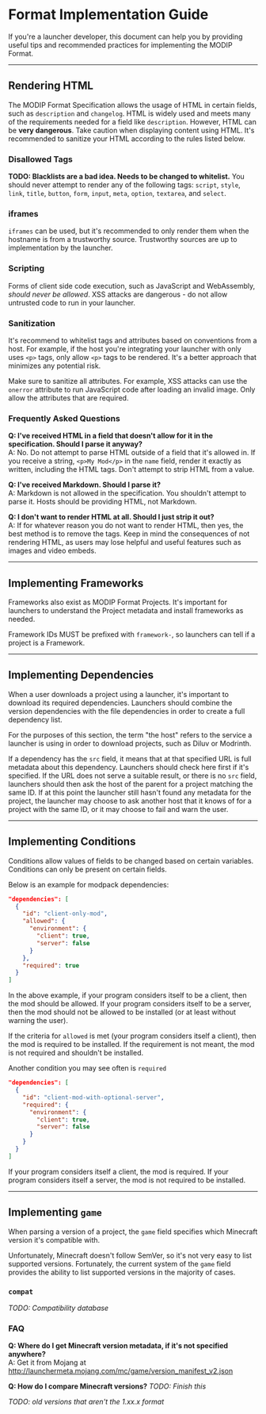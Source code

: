 # Format Implementation Guide

If you're a launcher developer, this document can help you by providing useful tips and recommended practices for implementing the MODIP Format.

---

## Rendering HTML

The MODIP Format Specification allows the usage of HTML in certain fields, such as `description` and `changelog`. HTML is widely used and meets many of the requirements needed for a field like `description`. However, HTML can be **very dangerous**. Take caution when displaying content using HTML. It's recommended to sanitize your HTML according to the rules listed below.

### Disallowed Tags

**TODO: Blacklists are a bad idea. Needs to be changed to whitelist.**
You should never attempt to render any of the following tags: `script`, `style`, `link`, `title`, `button`, `form`, `input`, `meta`, `option`, `textarea`, and `select`.

### iframes

`iframes` can be used, but it's recommended to only render them when the hostname is from a trustworthy source. Trustworthy sources are up to implementation by the launcher.

### Scripting

Forms of client side code execution, such as JavaScript and WebAssembly, _should never be allowed_. XSS attacks are dangerous - do not allow untrusted code to run in your launcher.

### Sanitization

It's recommend to whitelist tags and attributes based on conventions from a host. For example, if the host you're integrating your launcher with only uses `<p>` tags, only allow `<p>` tags to be rendered. It's a better approach that minimizes any potential risk.

Make sure to sanitize all attributes. For example, XSS attacks can use the `onerror` attribute to run JavaScript code after loading an invalid image. Only allow the attributes that are required.

### Frequently Asked Questions

**Q: I've received HTML in a field that doesn't allow for it in the specification. Should I parse it anyway?**  
A: No. Do not attempt to parse HTML outside of a field that it's allowed in. If you receive a string, `<p>My Mod</p>` in the `name` field, render it exactly as written, including the HTML tags. Don't attempt to strip HTML from a value.

**Q: I've received Markdown. Should I parse it?**  
A: Markdown is not allowed in the specification. You shouldn't attempt to parse it. Hosts should be providing HTML, not Markdown.

**Q: I don't want to render HTML at all. Should I just strip it out?**  
A: If for whatever reason you do not want to render HTML, then yes, the best method is to remove the tags. Keep in mind the consequences of not rendering HTML, as users may lose helpful and useful features such as images and video embeds.

---

## Implementing Frameworks

Frameworks also exist as MODIP Format Projects. It's important for launchers to understand the Project metadata and install frameworks as needed.

Framework IDs MUST be prefixed with `framework-`, so launchers can tell if a project is a Framework.

---

## Implementing Dependencies

When a user downloads a project using a launcher, it's important to download its required dependencies. Launchers should combine the version dependencies with the file dependencies in order to create a full dependency list.

For the purposes of this section, the term "the host" refers to the service a launcher is using in order to download projects, such as Diluv or Modrinth.

If a dependency has the `src` field, it means that at that specified URL is full metadata about this dependency. Launchers should check here first if it's specified. If the URL does not serve a suitable result, or there is no `src` field, launchers should then ask the host of the parent for a project matching the same ID. If at this point the launcher still hasn't found any metadata for the project, the launcher may choose to ask another host that it knows of for a project with the same ID, or it may choose to fail and warn the user.

---

## Implementing Conditions

Conditions allow values of fields to be changed based on certain variables. Conditions can only be present on certain fields.

Below is an example for modpack dependencies:

```json
"dependencies": [
  {
    "id": "client-only-mod",
    "allowed": {
      "environment": {
        "client": true,
        "server": false
      }
    },
    "required": true
  }
]
```

In the above example, if your program considers itself to be a client, then the mod should be allowed. If your program considers itself to be a server, then the mod should not be allowed to be installed (or at least without warning the user).

If the criteria for `allowed` is met (your program considers itself a client), then the mod is required to be installed. If the requirement is not meant, the mod is not required and shouldn't be installed.

Another condition you may see often is `required`
```json
"dependencies": [
  {
    "id": "client-mod-with-optional-server",
    "required": {
      "environment": {
        "client": true,
        "server": false
      }
    }
  }
]
```

If your program considers itself a client, the mod is required. If your program considers itself a server, the mod is not required to be installed.

---

## Implementing `game`
When parsing a version of a project, the `game` field specifies which Minecraft version it's compatible with.

Unfortunately, Minecraft doesn't follow SemVer, so it's not very easy to list supported versions. Fortunately, the current system of the `game` field provides the ability to list supported versions in the majority of cases.

### `compat`

*TODO: Compatibility database*

### FAQ
**Q: Where do I get Minecraft version metadata, if it's not specified anywhere?**  
A: Get it from Mojang at http://launchermeta.mojang.com/mc/game/version_manifest_v2.json

**Q: How do I compare Minecraft versions?**
*TODO: Finish this*

*TODO: old versions that aren't the 1.xx.x format*